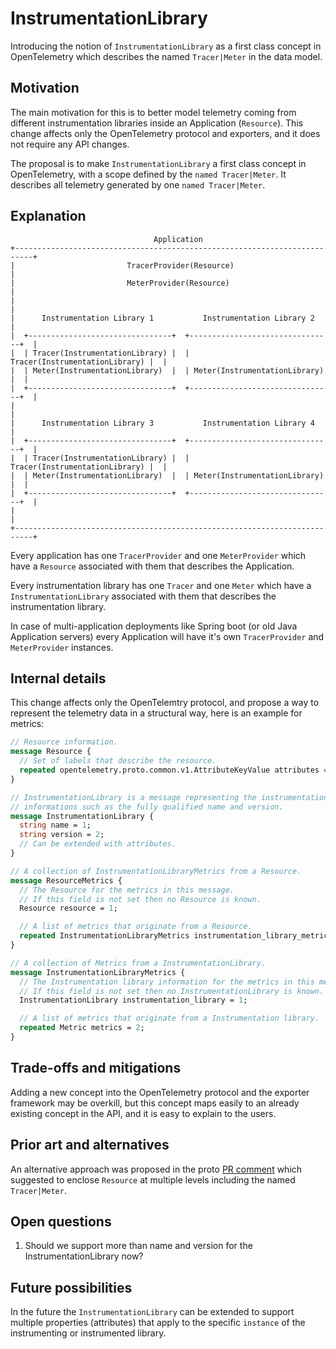 # InstrumentationLibrary

Introducing the notion of `InstrumentationLibrary` as a first class concept in
OpenTelemetry which describes the named `Tracer|Meter` in the data model.

## Motivation

The main motivation for this is to better model telemetry coming from different
instrumentation libraries inside an Application (`Resource`). This change
affects only the OpenTelemetry protocol and exporters, and it does not require
any API changes.

The proposal is to make `InstrumentationLibrary` a first class concept in
OpenTelemetry, with a scope defined by the `named Tracer|Meter`. It describes
all telemetry generated by one `named Tracer|Meter`.

## Explanation

```
                                Application
+--------------------------------------------------------------------------+
|                         TracerProvider(Resource)                         |
|                         MeterProvider(Resource)                          |
|                                                                          |
|      Instrumentation Library 1           Instrumentation Library 2       |
|  +--------------------------------+  +--------------------------------+  |
|  | Tracer(InstrumentationLibrary) |  | Tracer(InstrumentationLibrary) |  |
|  | Meter(InstrumentationLibrary)  |  | Meter(InstrumentationLibrary)  |  |
|  +--------------------------------+  +--------------------------------+  |
|                                                                          |
|      Instrumentation Library 3           Instrumentation Library 4       |
|  +--------------------------------+  +--------------------------------+  |
|  | Tracer(InstrumentationLibrary) |  | Tracer(InstrumentationLibrary) |  |
|  | Meter(InstrumentationLibrary)  |  | Meter(InstrumentationLibrary)  |  |
|  +--------------------------------+  +--------------------------------+  |
|                                                                          |
+--------------------------------------------------------------------------+
```

Every application has one `TracerProvider` and one `MeterProvider` which have a
`Resource` associated with them that describes the Application.

Every instrumentation library has one `Tracer` and one `Meter` which have a
`InstrumentationLibrary` associated with them that describes the instrumentation
library.

In case of multi-application deployments like Spring boot (or old Java
Application servers) every Application will have it's own `TracerProvider` and
`MeterProvider` instances.

## Internal details

This change affects only the OpenTelemtry protocol, and propose a way to
represent the telemetry data in a structural way, here is an example for
metrics:

```proto
// Resource information.
message Resource {
  // Set of labels that describe the resource.
  repeated opentelemetry.proto.common.v1.AttributeKeyValue attributes = 1;
}

// InstrumentationLibrary is a message representing the instrumentation library
// informations such as the fully qualified name and version.
message InstrumentationLibrary {
  string name = 1;
  string version = 2;
  // Can be extended with attributes.
}

// A collection of InstrumentationLibraryMetrics from a Resource.
message ResourceMetrics {
  // The Resource for the metrics in this message.
  // If this field is not set then no Resource is known.
  Resource resource = 1;

  // A list of metrics that originate from a Resource.
  repeated InstrumentationLibraryMetrics instrumentation_library_metrics = 2;
}

// A collection of Metrics from a InstrumentationLibrary.
message InstrumentationLibraryMetrics {
  // The Instrumentation library information for the metrics in this message.
  // If this field is not set then no InstrumentationLibrary is known.
  InstrumentationLibrary instrumentation_library = 1;

  // A list of metrics that originate from a Instrumentation library.
  repeated Metric metrics = 2;
}
```

## Trade-offs and mitigations

Adding a new concept into the OpenTelemetry protocol and the exporter framework
may be overkill, but this concept maps easily to an already existing concept
in the API, and it is easy to explain to the users.

## Prior art and alternatives

An alternative approach was proposed in the proto [PR comment](
https://github.com/open-telemetry/opentelemetry-proto/pull/94#discussion_r369952371)
which suggested to enclose `Resource` at multiple levels including the
named `Tracer|Meter`.

## Open questions

1. Should we support more than name and version for the InstrumentationLibrary
now?

## Future possibilities

In the future the `InstrumentationLibrary` can be extended to support multiple
properties (attributes) that apply to the specific `instance` of the
instrumenting or instrumented library.

